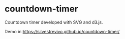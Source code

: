 # countdown-timer
Countdown timer developed with SVG and d3.js.

Demo in https://silvestrevivo.github.io/countdown-timer/
